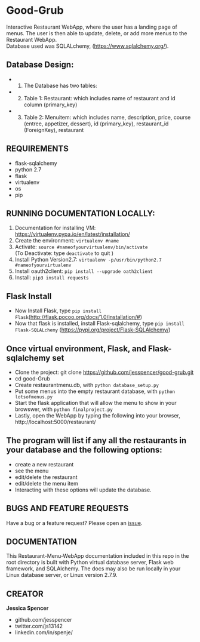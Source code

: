 # Good-Grub
Interactive Restaurant WebApp, where the user has a landing page of menus.
The user is then able to update, delete, or add more menus to the Restaurant WebApp.  
Database used was SQLALchemy, (https://www.sqlalchemy.org/).

## Database Design:
* 1. The Database has two tables:
* 2. Table 1: Restaurant: which includes name of restaurant and id column (primary_key)
* 3. Table 2: Menuitem: which includes name, description, price, course (entree, appetizer, dessert), id (primary_key), restaurant_id (ForeignKey), restaurant  

## REQUIREMENTS
- flask-sqlalchemy
- python 2.7
- flask
- virtualenv
- os
- pip

## RUNNING DOCUMENTATION LOCALLY:
1. Documentation for installing VM: https://virtualenv.pypa.io/en/latest/installation/
2. Create the environment: `virtualenv #name`
3. Activate: `source #nameofyourvirtualenv/bin/activate`  
(To Deactivate: type `deactivate` to quit )
4. Install Python Version2.7: `virtualenv -p/usr/bin/python2.7 #nameofyourvirtualenv `
5. Install oauth2client: `pip install --upgrade oath2client`
6. Install: `pip3 install requests`


## Flask Install

- Now Install Flask, type `pip install Flask`(http://flask.pocoo.org/docs/1.0/installation/#)
- Now that flask is installed, install Flask-sqlalchemy, type `pip install Flask-SQLALchemy` (https://pypi.org/project/Flask-SQLAlchemy/)

## Once virtual environment, Flask, and Flask-sqlalchemy set
* Clone the project: git clone https://github.com/jesspencer/good-grub.git
* cd good-Grub
* Create restaurantmenu.db, with `python database_setup.py`
* Put some menus into the empty restaurant database, with `python lotsofmenus.py`
* Start the flask application that will allow the menu to show in your browswer, with `python finalproject.py`
* Lastly, open the WebApp by typing the following into your browser, http://localhost:5000/restaurant/

## The program will list if any all the restaurants in your database and the following options:
 * create a new restaurant
 * see the menu
 * edit/delete the restaurant
 * edit/delete the menu item
 * Interacting with these options will update the database.

## BUGS AND FEATURE REQUESTS
Have a bug or a feature request? Please open an [issue](https://github.com/jesspencer/good-grub/issues/new).

## DOCUMENTATION
This Restaurant-Menu-WebApp documentation included in this repo in the root directory is built with Python virtual database server, Flask web framework, and SQLAlchemy.  The docs may also be run locally in your Linux database server, or Linux version 2.7.9.

## CREATOR
**Jessica Spencer**
- github.com/jesspencer
- twitter.com/js13142
- linkedin.com/in/spenje/
